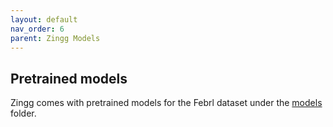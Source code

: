 ```yaml
---
layout: default
nav_order: 6
parent: Zingg Models
---
```



## Pretrained models

Zingg comes with pretrained models for the Febrl dataset under the [models](https://github.com/zinggAI/zingg/tree/main/models) folder.

